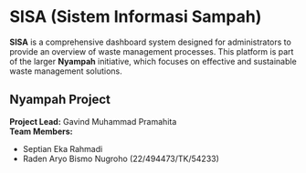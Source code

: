 # SISA (Sistem Informasi Sampah)
**SISA** is a comprehensive dashboard system designed for administrators to provide an overview of waste management processes. This platform is part of the larger **Nyampah** initiative, which focuses on effective and sustainable waste management solutions.

## Nyampah Project

**Project Lead:** Gavind Muhammad Pramahita  
**Team Members:**
- Septian Eka Rahmadi
- Raden Aryo Bismo Nugroho (22/494473/TK/54233)
